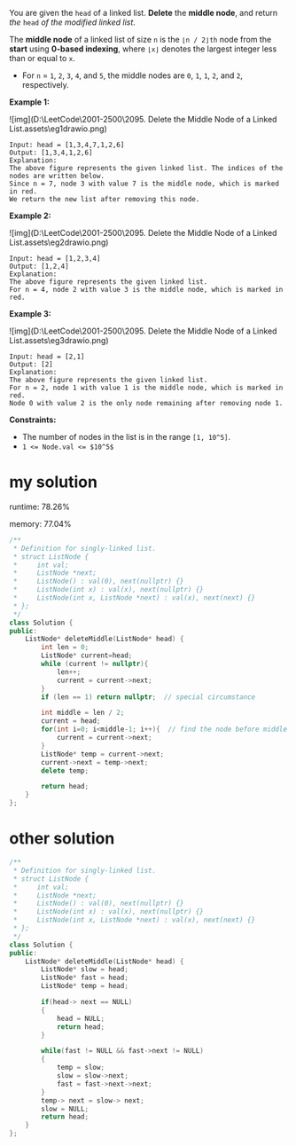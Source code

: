 You are given the `head` of a linked list. **Delete** the **middle node**, and return *the* `head` *of the modified linked list*.

The **middle node** of a linked list of size `n` is the `⌊n / 2⌋th` node from the **start** using **0-based indexing**, where `⌊x⌋` denotes the largest integer less than or equal to `x`.

- For `n` = `1`, `2`, `3`, `4`, and `5`, the middle nodes are `0`, `1`, `1`, `2`, and `2`, respectively.

 

**Example 1:**

![img](D:\LeetCode\2001-2500\2095. Delete the Middle Node of a Linked List.assets\eg1drawio.png)

```
Input: head = [1,3,4,7,1,2,6]
Output: [1,3,4,1,2,6]
Explanation:
The above figure represents the given linked list. The indices of the nodes are written below.
Since n = 7, node 3 with value 7 is the middle node, which is marked in red.
We return the new list after removing this node. 
```

**Example 2:**

![img](D:\LeetCode\2001-2500\2095. Delete the Middle Node of a Linked List.assets\eg2drawio.png)

```
Input: head = [1,2,3,4]
Output: [1,2,4]
Explanation:
The above figure represents the given linked list.
For n = 4, node 2 with value 3 is the middle node, which is marked in red.
```

**Example 3:**

![img](D:\LeetCode\2001-2500\2095. Delete the Middle Node of a Linked List.assets\eg3drawio.png)

```
Input: head = [2,1]
Output: [2]
Explanation:
The above figure represents the given linked list.
For n = 2, node 1 with value 1 is the middle node, which is marked in red.
Node 0 with value 2 is the only node remaining after removing node 1.
```

 

**Constraints:**

- The number of nodes in the list is in the range `[1, 10^5]`.
- `1 <= Node.val <= $10^5$`

# my solution

runtime: 78.26%

memory: 77.04%

```C++
/**
 * Definition for singly-linked list.
 * struct ListNode {
 *     int val;
 *     ListNode *next;
 *     ListNode() : val(0), next(nullptr) {}
 *     ListNode(int x) : val(x), next(nullptr) {}
 *     ListNode(int x, ListNode *next) : val(x), next(next) {}
 * };
 */
class Solution {
public:
    ListNode* deleteMiddle(ListNode* head) {
        int len = 0;
        ListNode* current=head;
        while (current != nullptr){
            len++;
            current = current->next;
        }
        if (len == 1) return nullptr;  // special circumstance

        int middle = len / 2;
        current = head;
        for(int i=0; i<middle-1; i++){  // find the node before middle node
            current = current->next;
        }
        ListNode* temp = current->next;
        current->next = temp->next;
        delete temp;

        return head;
    }
};
```



# other solution

```cpp
/**
 * Definition for singly-linked list.
 * struct ListNode {
 *     int val;
 *     ListNode *next;
 *     ListNode() : val(0), next(nullptr) {}
 *     ListNode(int x) : val(x), next(nullptr) {}
 *     ListNode(int x, ListNode *next) : val(x), next(next) {}
 * };
 */
class Solution {
public:
    ListNode* deleteMiddle(ListNode* head) {
        ListNode* slow = head;
        ListNode* fast = head;
        ListNode* temp = head;

        if(head-> next == NULL)
        {
            head = NULL;
            return head;
        }

        while(fast != NULL && fast->next != NULL)
        {
            temp = slow;
            slow = slow->next;
            fast = fast->next->next;
        }
        temp-> next = slow-> next;
        slow = NULL;
        return head;
    }
};
```